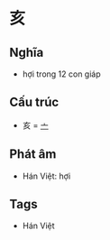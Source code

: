 # 亥

## Nghĩa

* hợi trong 12 con giáp

## Cấu trúc
* 亥 = [亠](亠.md)

## Phát âm

* Hán Việt: hợi

## Tags
* Hán Việt

<script>window.HANZI_FIELD='亥';</script>
